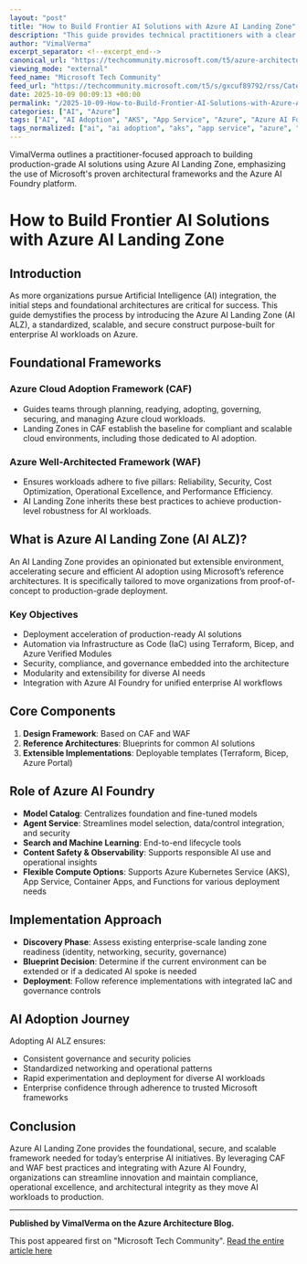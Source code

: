 ```yaml
---
layout: "post"
title: "How to Build Frontier AI Solutions with Azure AI Landing Zone"
description: "This guide provides technical practitioners with a clear overview of the Azure AI Landing Zone — a standardized, secure, and scalable framework for AI workload deployment on Azure. Learn how the AI ALZ builds on Microsoft’s Cloud Adoption Framework and Well-Architected Framework, how Azure AI Foundry integrates into enterprise architectures, and see step-by-step approaches and reference architectures for robust AI adoption at scale."
author: "VimalVerma"
excerpt_separator: <!--excerpt_end-->
canonical_url: "https://techcommunity.microsoft.com/t5/azure-architecture-blog/how-to-build-frontier-ai-solutions-with-azure-ai-landing-zone/ba-p/4460199"
viewing_mode: "external"
feed_name: "Microsoft Tech Community"
feed_url: "https://techcommunity.microsoft.com/t5/s/gxcuf89792/rss/Category?category.id=Azure"
date: 2025-10-09 00:09:13 +00:00
permalink: "/2025-10-09-How-to-Build-Frontier-AI-Solutions-with-Azure-AI-Landing-Zone.html"
categories: ["AI", "Azure"]
tags: ["AI", "AI Adoption", "AKS", "App Service", "Azure", "Azure AI Foundry", "Azure AI Landing Zone", "Azure Container Apps", "Azure Functions", "Bicep", "Cloud Adoption Framework", "Community", "Enterprise Architecture", "Governance", "IaC", "Operational Excellence", "Terraform", "Well Architected Framework"]
tags_normalized: ["ai", "ai adoption", "aks", "app service", "azure", "azure ai foundry", "azure ai landing zone", "azure container apps", "azure functions", "bicep", "cloud adoption framework", "community", "enterprise architecture", "governance", "iac", "operational excellence", "terraform", "well architected framework"]
---
```


VimalVerma outlines a practitioner-focused approach to building production-grade AI solutions using Azure AI Landing Zone, emphasizing the use of Microsoft's proven architectural frameworks and the Azure AI Foundry platform.<!--excerpt_end-->

# How to Build Frontier AI Solutions with Azure AI Landing Zone

## Introduction

As more organizations pursue Artificial Intelligence (AI) integration, the initial steps and foundational architectures are critical for success. This guide demystifies the process by introducing the Azure AI Landing Zone (AI ALZ), a standardized, scalable, and secure construct purpose-built for enterprise AI workloads on Azure.

## Foundational Frameworks

### Azure Cloud Adoption Framework (CAF)

- Guides teams through planning, readying, adopting, governing, securing, and managing Azure cloud workloads.
- Landing Zones in CAF establish the baseline for compliant and scalable cloud environments, including those dedicated to AI adoption.

### Azure Well-Architected Framework (WAF)

- Ensures workloads adhere to five pillars: Reliability, Security, Cost Optimization, Operational Excellence, and Performance Efficiency.
- AI Landing Zone inherits these best practices to achieve production-level robustness for AI workloads.

## What is Azure AI Landing Zone (AI ALZ)?

An AI Landing Zone provides an opinionated but extensible environment, accelerating secure and efficient AI adoption using Microsoft’s reference architectures. It is specifically tailored to move organizations from proof-of-concept to production-grade deployment.

### Key Objectives

- Deployment acceleration of production-ready AI solutions
- Automation via Infrastructure as Code (IaC) using Terraform, Bicep, and Azure Verified Modules
- Security, compliance, and governance embedded into the architecture
- Modularity and extensibility for diverse AI needs
- Integration with Azure AI Foundry for unified enterprise AI workflows

## Core Components

1. **Design Framework**: Based on CAF and WAF
2. **Reference Architectures**: Blueprints for common AI solutions
3. **Extensible Implementations**: Deployable templates (Terraform, Bicep, Azure Portal)

## Role of Azure AI Foundry

- **Model Catalog**: Centralizes foundation and fine-tuned models
- **Agent Service**: Streamlines model selection, data/control integration, and security
- **Search and Machine Learning**: End-to-end lifecycle tools
- **Content Safety & Observability**: Supports responsible AI use and operational insights
- **Flexible Compute Options**: Supports Azure Kubernetes Service (AKS), App Service, Container Apps, and Functions for various deployment needs

## Implementation Approach

- **Discovery Phase**: Assess existing enterprise-scale landing zone readiness (identity, networking, security, governance)
- **Blueprint Decision**: Determine if the current environment can be extended or if a dedicated AI spoke is needed
- **Deployment**: Follow reference implementations with integrated IaC and governance controls

## AI Adoption Journey

Adopting AI ALZ ensures:

- Consistent governance and security policies
- Standardized networking and operational patterns
- Rapid experimentation and deployment for diverse AI workloads
- Enterprise confidence through adherence to trusted Microsoft frameworks

## Conclusion

Azure AI Landing Zone provides the foundational, secure, and scalable framework needed for today’s enterprise AI initiatives. By leveraging CAF and WAF best practices and integrating with Azure AI Foundry, organizations can streamline innovation and maintain compliance, operational excellence, and architectural integrity as they move AI workloads to production.

---

**Published by VimalVerma on the Azure Architecture Blog.**

This post appeared first on "Microsoft Tech Community". [Read the entire article here](https://techcommunity.microsoft.com/t5/azure-architecture-blog/how-to-build-frontier-ai-solutions-with-azure-ai-landing-zone/ba-p/4460199)
